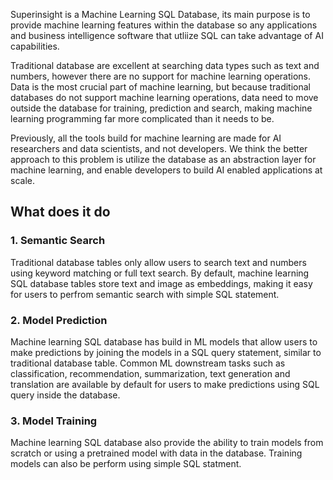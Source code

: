 Superinsight is a Machine Learning SQL Database, its main purpose is to provide machine learning features within the database so any applications and business intelligence software that utliize SQL can take advantage of AI capabilities.

Traditional database are excellent at searching data types such as text and numbers, however there are no support for machine learning operations. Data is the most crucial part of machine learning, but because traditional databases do not support machine learning operations, data need to move outside the database for training, prediction and search, making machine learning programming far more complicated than it needs to be.

Previously, all the tools build for machine learning are made for AI researchers and data scientists, and not developers. We think the better approach to this problem is utilize the database as an abstraction layer for machine learning, and enable developers to build AI enabled applications at scale.

## What does it do

### 1. Semantic Search
Traditional database tables only allow users to search text and numbers using keyword matching or full text search. By default, machine learning SQL database tables store text and image as embeddings, making it easy for users to perfrom semantic search with simple SQL statement.


### 2. Model Prediction
Machine learning SQL database has build in ML models that allow users to make predictions by joining the models in a SQL query statement, similar to traditional database table. Common ML downstream tasks such as classification, recommendation, summarization, text generation and translation are available by default for users to make predictions using SQL query inside the database.

### 3. Model Training
Machine learning SQL database also provide the ability to train models from scratch or using a pretrained model with data in the database. Training models can also be perform using simple SQL statment.
